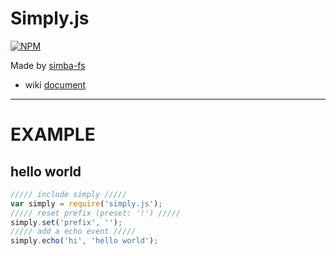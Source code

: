 Simply.js  
======

[![NPM](https://nodei.co/npm/simply.js.png)](https://nodei.co/npm/simply.js/)

Made by [simba-fs](https://github.com/simba-fs)
* wiki [document](https://github.com/simba-fs/simply.js-wiki)
 
---

EXAMPLE
=======

## hello world ##
```js
///// include simply /////
var simply = require('simply.js');
///// reset prefix (preset: '!') /////
simply.set('prefix', '');
///// add a echo event /////
simply.echo('hi', 'hello world');
```
